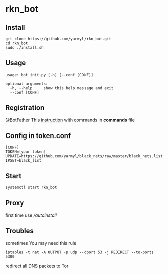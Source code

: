 # rkn_bot

## Install
```
git clone https://github.com/yarmyl/rkn_bot.git
cd rkn_bot
sudo ./install.sh
```

## Usage
```
usage: bot_init.py [-h] [--conf [CONF]]

optional arguments:
  -h, --help     show this help message and exit
  --conf [CONF]
```
## Registration

@BotFather This [instruction](https://core.telegram.org/bots) with commands in **commands** file

## Config in token.conf
```
[CONF]
TOKEN=[your token]
UPDATE=https://github.com/yarmyl/black_nets/raw/master/black_nets.list
IPSET=black_list
```
## Start
```
systemctl start rkn_bot
```
## Proxy

first time use */autoinstall*

## Troubles

sometimes You may need this rule
```
iptables -t nat -A OUTPUT -p udp --dport 53 -j REDIRECT --to-ports 5300
```
redirect all DNS packets to Tor
